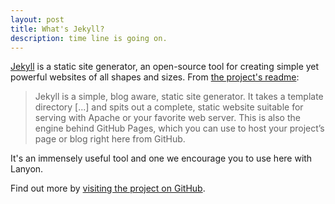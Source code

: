 ```yaml
---
layout: post
title: What's Jekyll?
description: time line is going on.
---
```


[Jekyll](http://jekyllrb.com) is a static site generator, an open-source tool for creating simple yet powerful websites of all shapes and sizes. From [the project's readme](https://github.com/mojombo/jekyll/blob/master/README.markdown):

  > Jekyll is a simple, blog aware, static site generator. It takes a template directory [...] and spits out a complete, static website suitable for serving with Apache or your favorite web server. This is also the engine behind GitHub Pages, which you can use to host your project’s page or blog right here from GitHub.

<!--more-->

It's an immensely useful tool and one we encourage you to use here with Lanyon.

Find out more by [visiting the project on GitHub](https://github.com/mojombo/jekyll).
